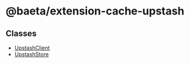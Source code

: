 # @baeta/extension-cache-upstash

## Classes

- [UpstashClient](classes/UpstashClient.md)
- [UpstashStore](classes/UpstashStore.md)
